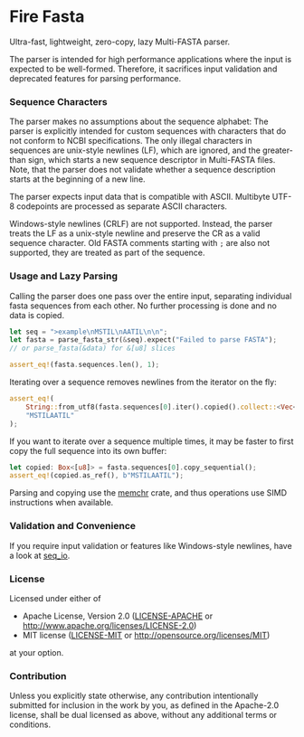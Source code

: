 # Fire Fasta
Ultra-fast, lightweight, zero-copy, lazy Multi-FASTA parser.

The parser is intended for high performance applications where the input is expected to be well-formed.
Therefore, it sacrifices input validation and deprecated features for parsing performance.

### Sequence Characters
The parser makes no assumptions about the sequence alphabet:
The parser is explicitly intended for custom sequences with characters that do not conform to NCBI specifications.
The only illegal characters in sequences are unix-style newlines (LF), which are ignored, and the greater-than sign,
which starts a new sequence descriptor in Multi-FASTA files.
Note, that the parser does not validate whether a sequence description starts at the beginning of a new line.

The parser expects input data that is compatible with ASCII.
Multibyte UTF-8 codepoints are processed as separate ASCII characters.

Windows-style newlines (CRLF) are not supported.
Instead, the parser treats the LF as a unix-style newline and preserve the CR as a valid sequence character.
Old FASTA comments starting with `;` are also not supported, they are treated as part of the sequence.

### Usage and Lazy Parsing
Calling the parser does one pass over the entire input, separating individual fasta sequences from each other.
No further processing is done and no data is copied.
```rust
let seq = ">example\nMSTIL\nAATIL\n\n";
let fasta = parse_fasta_str(&seq).expect("Failed to parse FASTA");
// or parse_fasta(&data) for &[u8] slices

assert_eq!(fasta.sequences.len(), 1);
```

Iterating over a sequence removes newlines from the iterator on the fly:
```rust
assert_eq!(
    String::from_utf8(fasta.sequences[0].iter().copied().collect::<Vec<_>>()).unwrap(),
    "MSTILAATIL"
);
```

If you want to iterate over a sequence multiple times, it may be faster to first copy the full sequence into its own buffer:
```rust
let copied: Box<[u8]> = fasta.sequences[0].copy_sequential();
assert_eq!(copied.as_ref(), b"MSTILAATIL");
```

Parsing and copying use the [memchr](https://crates.io/crates/memchr) crate, 
and thus operations use SIMD instructions when available.

### Validation and Convenience
If you require input validation or features like Windows-style newlines, have a look at [seq_io](https://crates.io/crates/seq_io).

### License
Licensed under either of

* Apache License, Version 2.0
  ([LICENSE-APACHE](LICENSE-APACHE) or http://www.apache.org/licenses/LICENSE-2.0)
* MIT license
  ([LICENSE-MIT](LICENSE-MIT) or http://opensource.org/licenses/MIT)

at your option.

### Contribution
Unless you explicitly state otherwise, any contribution intentionally submitted
for inclusion in the work by you, as defined in the Apache-2.0 license, shall be
dual licensed as above, without any additional terms or conditions.
